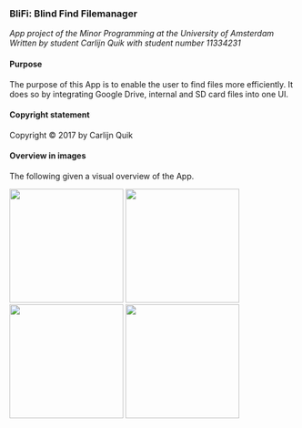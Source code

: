 ### BliFi: Blind Find Filemanager
*App project of the Minor Programming at the University of Amsterdam*
*Written by student Carlijn Quik with student number 11334231*

#### Purpose
The purpose of this App is to enable the user to find files more efficiently. 
It does so by integrating Google Drive, internal and SD card files into one UI.

#### Copyright statement
Copyright © 2017 by Carlijn Quik

#### Overview in images
The following given a visual overview of the App.

<img src="https://cloud.githubusercontent.com/assets/22945709/22566234/5df19ac2-e98b-11e6-8819-19881cf3d912.png" width="200">
<img src="https://cloud.githubusercontent.com/assets/22945709/22566235/5df4aa78-e98b-11e6-8f82-c365e129b37f.png" width="200">
<img src="https://cloud.githubusercontent.com/assets/22945709/22566232/5def66d0-e98b-11e6-8c60-a28de8ae21e0.png" width="200">
<img src="https://cloud.githubusercontent.com/assets/22945709/22566231/5ded7988-e98b-11e6-9eb9-98b4b385e19a.png" width="200">

